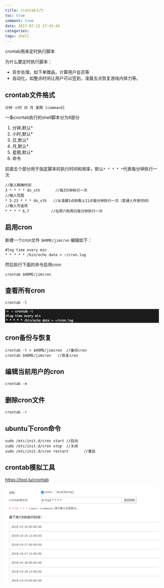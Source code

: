 ```yaml
---
title: crontab入门
toc: true
comment: true
date: 2017-07-12 17:43:43
categories:
tags: shell
---
```




crontab用来定时执行脚本

为什么要定时执行脚本：

- 异步处理，如下单赠品，计算用户会员等
- 自动化，如整点时间让用户可以签到，凌晨五点恢复游戏内体力等。


<!--more-->

## crontab文件格式

```
分钟 小时 日 月 星期 [command]
```
一条crontab执行的shell脚本分为6部分

1. 分钟,默认*
2. 小时,默认*
3. 日,默认*
4. 月,默认*
5. 星期,默认*
6. 命令

前面五个部分用于指定脚本的执行时间和频率，默认`* * * * *`代表每分钟执行一次



```
//输入精确时间
3 * * * * do_sth	   //每3分钟执行一次
//输入范围
* 5-23 * * * do_sth   //从凌晨5点到晚上11点每分钟执行一次（普通人作息时间）
//输入可选项
* * * * 6,7          //在周六和周日每分钟执行一次

```

## 启用cron

新建一个cron文件 `$HOME/jimcron`
编辑如下：

```
#log time every min
* * * * * /bin/echo date > ~/cron.log
```

然后执行下面的命令启用cron

```
crontab $HOME/jimcron
```

## 查看所有cron
```
crontab -l
```

![20170712149985458536665.png](get-started-to-crontab/20170712149985458536665.png)

## cron备份与恢复

```
crontab -l > $HOME/jimcron  //备份cron
crontab $HOME/jimcron	//恢复cron
```

## 编辑当前用户的cron

```
crontab -e
```

## 删除cron文件

```
crontab -r
```

## ubuntu下cron命令
```
sudo /etc/init.d/cron start	//启动
sudo /etc/init.d/cron stop 	//关闭
sudo /etc/init.d/cron restart		//重启
```

## crontab模拟工具

https://tool.lu/crontab



![image-20181015222003501](get-started-to-crontab/image-20181015222003501.png)